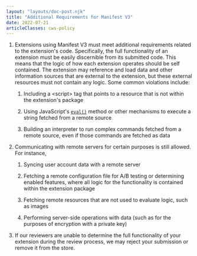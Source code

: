 ```yaml
---
layout: "layouts/doc-post.njk"
title: "Additional Requirements for Manifest V3"
date: 2022-07-21
articleClasses: cws-policy
---
```


1. Extensions using Manifest V3 must meet additional requirements related to the extension's code.
   Specifically, the full functionality of an extension must be easily discernible from its
   submitted code. This means that the logic of how each extension operates should be self
   contained. The extension may reference and load data and other information sources that are
   external to the extension, but these external resources must not contain any logic. Some common
   violations include:

    1. Including a &lt;script&gt; tag that points to a resource that is not within the extension's
       package

    1. Using JavaScript's [`eval()`][eval] method or other mechanisms to execute a string fetched
       from a remote source

    1. Building an interpreter to run complex commands fetched from a remote source, even if those
       commands are fetched as data

1. Communicating with remote servers for certain purposes is still allowed. For instance,

    1. Syncing user account data with a remote server

    1. Fetching a remote configuration file for A/B testing or determining enabled features, where
       all logic for the functionality is contained within the extension package

    1. Fetching remote resources that are not used to evaluate logic, such as images

    1. Performing server-side operations with data (such as for the purposes of encryption with a
       private key)

1. If our reviewers are unable to determine the full functionality of your extension during the
   review process, we may reject your submission or remove it from the store.

[eval]: https://developer.mozilla.org/en-US/docs/Web/JavaScript/Reference/Global_Objects/eval

